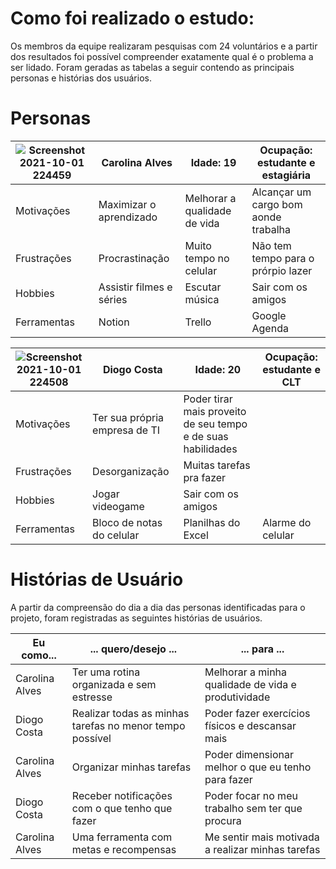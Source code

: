 # Como foi realizado o estudo:
Os membros da equipe realizaram pesquisas com 24 voluntários e a partir dos
resultados foi possível compreender exatamente qual é o problema a ser lidado. Foram
geradas as tabelas a seguir contendo as principais personas e histórias dos usuários.

# Personas
![Screenshot 2021-10-01 224459](https://user-images.githubusercontent.com/57562448/135700024-4d77e219-d80d-4282-9553-b6bf1f32b8b8.png) | Carolina Alves | Idade: 19 |Ocupação: estudante e estagiária|
--- | --- | --- | ---|
Motivações | Maximizar o aprendizado | Melhorar a qualidade de vida | Alcançar um cargo bom aonde trabalha |
Frustrações | Procrastinação | Muito tempo no celular | Não tem tempo para o prórpio lazer |
Hobbies | Assistir filmes e séries | Escutar música | Sair com os amigos | Caminhar |
Ferramentas | Notion | Trello | Google Agenda | MIRO

![Screenshot 2021-10-01 224508](https://user-images.githubusercontent.com/57562448/135700160-3ced0552-46d7-47a3-b073-d3b20f366785.png) | Diogo Costa | Idade: 20 |Ocupação:  estudante e CLT|
--- | --- | --- | ---|
Motivações |Ter sua própria empresa de TI | Poder tirar mais proveito de seu tempo e de suas habilidades|  |
Frustrações | Desorganização | Muitas tarefas pra fazer | |
Hobbies | Jogar videogame | Sair com os amigos | |
Ferramentas | Bloco de notas do celular | Planilhas do Excel | Alarme do celular | Forest

# Histórias de Usuário
A partir da compreensão do dia a dia das personas identificadas para o projeto, foram
registradas as seguintes histórias de usuários.

Eu como... |... quero/desejo ... |... para ...|
--- | --- | --- | 
Carolina Alves |Ter uma rotina organizada e sem estresse| Melhorar a minha qualidade de vida e produtividade| 
Diogo Costa | Realizar todas as minhas tarefas no menor tempo possível | Poder fazer exercícios físicos e descansar mais |
Carolina Alves | Organizar minhas tarefas | Poder dimensionar melhor o que eu tenho para fazer |
Diogo Costa | Receber notificações com o que tenho que fazer | Poder focar no meu trabalho sem ter que procura |
Carolina Alves | Uma ferramenta com metas e recompensas | Me sentir mais motivada a realizar minhas tarefas
